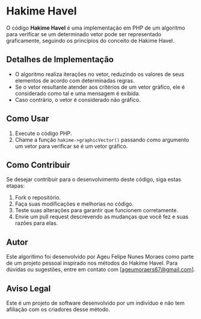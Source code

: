 
# Hakime Havel

O código **Hakime Havel** é uma implementação em PHP de um algoritmo para verificar se um determinado vetor pode ser representado graficamente, seguindo os princípios do conceito de Hakime Havel.

## Detalhes de Implementação

- O algoritmo realiza iterações no vetor, reduzindo os valores de seus elementos de acordo com determinadas regras.
- Se o vetor resultante atender aos critérios de um vetor gráfico, ele é considerado como tal e uma mensagem é exibida.
- Caso contrário, o vetor é considerado não gráfico.

## Como Usar

1. Execute o código PHP.
2. Chame a função `hakime->graphicVector()` passando como argumento um vetor para verificar se é um vetor gráfico.

## Como Contribuir

Se desejar contribuir para o desenvolvimento deste código, siga estas etapas:

1. Fork o repositório.
2. Faça suas modificações e melhorias no código.
3. Teste suas alterações para garantir que funcionem corretamente.
4. Envie um pull request descrevendo as mudanças que você fez e suas razões para elas.

## Autor

Este algorítimo foi desenvolvido por Ageu Felipe Nunes Moraes como parte de um projeto pessoal inspirado nos métodos do Hakime Havel. Para dúvidas ou sugestões, entre em contato com [ageumoraers67@gmail.com].

## Aviso Legal

Este é um projeto de software desenvolvido por um indivíduo e não tem afiliação com os criadores desse método.

